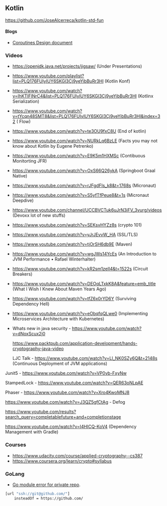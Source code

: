 ## Kotlin

https://github.com/JoseAlcerreca/kotlin-std-fun

#### Blogs

* [Coroutines Design document](https://github.com/Kotlin/KEEP/blob/master/proposals/coroutines.md)

### Videos

* https://openjdk.java.net/projects/jigsaw/ (Under Presentations)

* https://www.youtube.com/playlist?list=PLQ176FUIyIUY6SKGl3Cj9yeYibBuRr3Hl (Kotlin Konf)

* https://www.youtube.com/watch?v=IhKTIFlNrC4&list=PLQ176FUIyIUY6SKGl3Cj9yeYibBuRr3Hl (Kotlinx
  Serialization)

* https://www.youtube.com/watch?v=tYcqn48SMT8&list=PLQ176FUIyIUY6SKGl3Cj9yeYibBuRr3Hl&index=32 (
  Flow)

* https://www.youtube.com/watch?v=te3OU9fxC8U (End of kotlin)

* https://www.youtube.com/watch?v=NURkLq6BzLE (Facts you may not know about Kotlin by Eugene
  Petrenko)

* https://www.youtube.com/watch?v=E9K5m1HXMSc (Contibuous Monitorting JFR)

* https://www.youtube.com/watch?v=OxS66Q26ykA (Springboot Graal Native)

* https://www.youtube.com/watch?v=rJFgdFIs_k8&t=1768s (Micronaut)

* https://www.youtube.com/watch?v=S5yfTfPeue8&t=1s (Micronaut Deepdive)

* https://www.youtube.com/channel/UCCBVCTuk6uJrN3iFV_3vurg/videos (Devoxx lot of new stuffs)

* https://www.youtube.com/watch?v=SEKsvHYZz8s (crypto 101)

* https://www.youtube.com/watch?v=yJrJEvvW_HA (SSL/TLS)

* https://www.youtube.com/watch?v=tjOrSH6db9E (Maven)

* https://www.youtube.com/watch?v=wgJWs14YcEs (An Introduction to JVM Performance • Rafael
  Winterhalter)

* https://www.youtube.com/watch?v=kR2sm1zelI4&t=1522s (Circuit Breakers)

* https://www.youtube.com/watch?v=DEOqLTxkK8A&feature=emb_title (What I Wish I Knew About Maven
  Years Ago)

* https://www.youtube.com/watch?v=tfZ6x0rYD6Y (Surviving Dependency Hell)

* https://www.youtube.com/watch?v=eObqfqQLwe0 (Implementing Microservices Architecture with
  Kubernetes)

* Whats new in java security - https://www.youtube.com/watch?v=dNoxScux2j0

  https://www.packtpub.com/application-development/hands-cryptography-java-video

  LJC Talk - https://www.youtube.com/watch?v=Ll_NK0SZy6Q&t=2148s (Continuous Deployment of JVM
  applications)

Junit5 - https://www.youtube.com/watch?v=VP0vb-FxyNw

StampedLock - https://www.youtube.com/watch?v=QER63oNLpAE

Phaser - https://www.youtube.com/watch?v=Xro4KwoMNJ8

https://www.youtube.com/watch?v=J3QZ5gfCtAg - Defog

https://www.youtube.com/results?search_query=completablefuture+and+completionstage

https://www.youtube.com/watch?v=I4HICQ-KoV4 (Dependency Management with Gradle)

### Courses

* https://www.udacity.com/course/applied-cryptography--cs387
* https://www.coursera.org/learn/crypto#syllabus

### GoLang

* [Go module error for private repo](https://golang.org/doc/faq#git_https).

```bash
[url "ssh://git@github.com/"]
	insteadOf = https://github.com/
```
